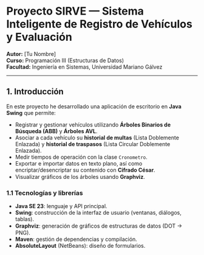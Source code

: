 # Proyecto SIRVE — Sistema Inteligente de Registro de Vehículos y Evaluación

**Autor:** [Tu Nombre]  
**Curso:** Programación III (Estructuras de Datos)  
**Facultad:** Ingeniería en Sistemas, Universidad Mariano Gálvez  

---

## 1. Introducción

En este proyecto he desarrollado una aplicación de escritorio en **Java Swing** que permite:
- Registrar y gestionar vehículos utilizando **Árboles Binarios de Búsqueda (ABB)** y **Árboles AVL**.
- Asociar a cada vehículo su **historial de multas** (Lista Doblemente Enlazada) y **historial de traspasos** (Lista Circular Doblemente Enlazada).
- Medir tiempos de operación con la clase `Cronometro`.
- Exportar e importar datos en texto plano, así como encriptar/desencriptar su contenido con **Cifrado César**.
- Visualizar gráﬁcos de los árboles usando **Graphviz**.

### 1.1 Tecnologías y librerías

- **Java SE 23**: lenguaje y API principal.
- **Swing**: construcción de la interfaz de usuario (ventanas, diálogos, tablas).
- **Graphviz**: generación de gráﬁcos de estructuras de datos (DOT → PNG).
- **Maven**: gestión de dependencias y compilación.
- **AbsoluteLayout** (NetBeans): diseño de formularios.

